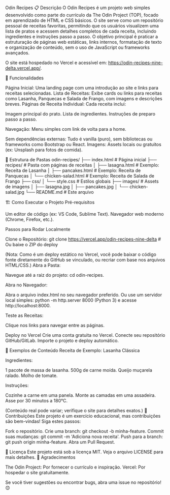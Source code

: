 Odin Recipes
📋 Descrição
O Odin Recipes é um projeto web simples desenvolvido como parte do currículo da The Odin Project (TOP), focado em aprendizado de HTML e CSS básicos. O site serve como um repositório pessoal de receitas favoritas, permitindo que os usuários visualizem uma lista de pratos e acessem detalhes completos de cada receita, incluindo ingredientes e instruções passo a passo.
O objetivo principal é praticar a estruturação de páginas web estáticas, links internos, formatação de texto e organização de conteúdo, sem o uso de JavaScript ou frameworks avançados. 

O site está hospedado no Vercel e acessível em: https://odin-recipes-nine-delta.vercel.app/.

🚀 Funcionalidades

Página Inicial: Uma landing page com uma introdução ao site e links para receitas selecionadas.
Lista de Receitas: Exibe cards ou links para receitas como Lasanha, Panquecas e Salada de Frango, com imagens e descrições breves.
Páginas de Receita Individual: Cada receita inclui:

Imagem principal do prato.
Lista de ingredientes.
Instruções de preparo passo a passo.

Navegação: Menu simples com link de volta para a home.

Sem dependências externas: Tudo é vanilla (puro), sem bibliotecas ou frameworks como Bootstrap ou React.
Imagens: Assets locais ou gratuitos (ex: Unsplash para fotos de comida).

📁 Estrutura de Pastas
odin-recipes/
├── index.html          # Página inicial
├── recipes/            # Pasta com páginas de receitas
│   ├── lasagna.html    # Exemplo: Receita de Lasanha
│   ├── pancakes.html   # Exemplo: Receita de Panquecas
│   └── chicken-salad.html # Exemplo: Receita de Salada de Frango
├── css/
│   └── style.css       # Estilos globais
├── images/             # Assets de imagens
│   ├── lasagna.jpg
│   ├── pancakes.jpg
│   └── chicken-salad.jpg
└── README.md           # Este arquivo

🏗️ Como Executar o Projeto
Pré-requisitos

Um editor de código (ex: VS Code, Sublime Text).
Navegador web moderno (Chrome, Firefox, etc.).

Passos para Rodar Localmente

Clone o Repositório:
git clone https://vercel.app/odin-recipes-nine-delta  # Ou baixe o ZIP do deploy

(Nota: Como é um deploy estático no Vercel, você pode baixar o código fonte diretamente do GitHub se vinculado, ou recriar com base nos arquivos HTML/CSS.)
Abra a Pasta:

Navegue até a raiz do projeto: cd odin-recipes.


Abra no Navegador:

Abra o arquivo index.html no seu navegador preferido.
Ou use um servidor local simples: python -m http.server 8000 (Python 3) e acesse http://localhost:8000.

Teste as Receitas:

Clique nos links para navegar entre as páginas.

Deploy no Vercel
Crie uma conta gratuita no Vercel.
Conecte seu repositório GitHub/GitLab.
Importe o projeto e deploy automático.

📝 Exemplos de Conteúdo
Receita de Exemplo: Lasanha Clássica

Ingredientes:

1 pacote de massa de lasanha.
500g de carne moída.
Queijo muçarela ralado.
Molho de tomate.


Instruções:

Cozinhe a carne em uma panela.
Monte as camadas em uma assadeira.
Asse por 30 minutos a 180°C.



(Conteúdo real pode variar; verifique o site para detalhes exatos.)
🤝 Contribuições
Este projeto é um exercício educacional, mas contribuições são bem-vindas! Siga estes passos:

Fork o repositório.
Crie uma branch: git checkout -b minha-feature.
Commit suas mudanças: git commit -m 'Adiciona nova receita'.
Push para a branch: git push origin minha-feature.
Abra um Pull Request.

📄 Licença
Este projeto está sob a licença MIT. Veja o arquivo LICENSE para mais detalhes.
🙏 Agradecimentos

The Odin Project: Por fornecer o currículo e inspiração.
Vercel: Por hospedar o site gratuitamente.

Se você tiver sugestões ou encontrar bugs, abra uma issue no repositório! 😊
